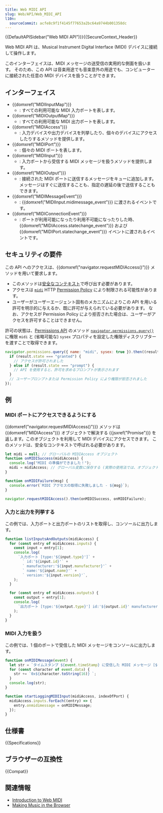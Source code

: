 ```yaml
---
title: Web MIDI API
slug: Web/API/Web_MIDI_API
l10n:
  sourceCommit: acfe8c9f1f4145f77653a2bc64a9744b001358dc
---
```


{{DefaultAPISidebar("Web MIDI API")}}{{SecureContext_Header}}

Web MIDI API は、Musical Instrument Digital Interface (MIDI) デバイスに接続して操作します。

このインターフェイスは、MIDI メッセージの送受信の実用的な側面を扱います。
そのため、この API は音楽用途でも音楽意外の用途でも、コンピューターに接続された任意の MIDI デバイスを扱うことができます。

## インターフェイス

- {{domxref("MIDIInputMap")}}
  - : すべての利用可能な MIDI 入力ポートを表します。
- {{domxref("MIDIOutputMap")}}
  - : すべての利用可能な MIDI 出力ポートを表します。
- {{domxref("MIDIAccess")}}
  - : 入力デバイスや出力デバイスを列挙したり、個々のデバイスにアクセスしたりするメソッドを提供します。
- {{domxref("MIDIPort")}}
  - : 個々の MIDI ポートを表します。
- {{domxref("MIDIInput")}}
  - : 入力ポートから受信する MIDI メッセージを扱うメソッドを提供します。
- {{domxref("MIDIOutput")}}
  - : 接続された MIDI ポートに送信するメッセージをキューに追加します。メッセージはすぐに送信することも、指定の遅延の後で送信することもできます。
- {{domxref("MIDIMessageEvent")}}
  - : {{domxref("MIDIInput.midimessage_event")}} に渡されるイベントです。
- {{domxref("MIDIConnectionEvent")}}
  - : ポートが利用可能になったり利用不可能になったりした時、{{domxref("MIDIAccess.statechange_event")}} および {{domxref("MIDIPort.statechange_event")}} イベントに渡されるイベントです。

## セキュリティの要件

この API へのアクセスは、{{domxref("navigator.requestMIDIAccess()")}} メソッドを用いて要求します。

- このメソッドは[安全なコンテキスト](/ja/docs/Web/Security/Secure_Contexts)で呼び出す必要があります。
- アクセスは [`midi`](/ja/docs/Web/HTTP/Headers/Permissions-Policy/midi) HTTP [Permission Policy](/ja/docs/Web/HTTP/Permissions_Policy) により制限される可能性があります。
- ユーザーがユーザーエージェント固有のメカニズムによりこの API を用いる許可を明示的に与えるか、既に許可が与えられている必要があります。
  なお、アクセスが Permission Policy により拒否された場合は、ユーザーがアクセスを許可することはできません。

許可の状態は、[Permissions API](/ja/docs/Web/API/Permissions_API) のメソッド [`navigator.permissions.query()`](/ja/docs/Web/API/Permissions/query) に権限 `midi` と (省略可能な) `sysex` プロパティを設定した権限ディスクリプターを渡すことで取得できます。

```js
navigator.permissions.query({ name: "midi", sysex: true }).then((result) => {
  if (result.state === "granted") {
    // アクセスが許可されました
  } else if (result.state === "prompt") {
    // API を使用すると、許可を求めるプロンプトが表示されます
  }
  // ユーザープロンプトまたは Permission Policy により権限が拒否されました
});
```

## 例

### MIDI ポートにアクセスできるようにする

{{domxref("navigator.requestMIDIAccess()")}} メソッドは {{domxref("MIDIAccess")}} オブジェクトで解決する {{jsxref("Promise")}} を返します。このオブジェクトを利用して MIDI デバイスにアクセスできます。
このメソッドは、安全なコンテキストで呼ばれる必要があります。

```js
let midi = null; // グローバルの MIDIAccess オブジェクト
function onMIDISuccess(midiAccess) {
  console.log("MIDI の準備ができました！");
  midi = midiAccess; // グローバル変数に保存する (実際の使用法では、オブジェクトインスタンスに格納するのがよいでしょう)
}

function onMIDIFailure(msg) {
  console.error(`MIDI アクセスの取得に失敗しました - ${msg}`);
}

navigator.requestMIDIAccess().then(onMIDISuccess, onMIDIFailure);
```

### 入力と出力を列挙する

この例では、入力ポートと出力ポートのリストを取得し、コンソールに出力します。

```js
function listInputsAndOutputs(midiAccess) {
  for (const entry of midiAccess.inputs) {
    const input = entry[1];
    console.log(
      `入力ポート [type:'${input.type}']` +
        ` id:'${input.id}'` +
        ` manufacturer:'${input.manufacturer}'` +
        ` name:'${input.name}'` +
        ` version:'${input.version}'`,
    );
  }

  for (const entry of midiAccess.outputs) {
    const output = entry[1];
    console.log(
      `出力ポート [type:'${output.type}'] id:'${output.id}' manufacturer:'${output.manufacturer}' name:'${output.name}' version:'${output.version}'`,
    );
  }
}
```

### MIDI 入力を扱う

この例では、1 個のポートで受信した MIDI メッセージをコンソールに出力します。

```js
function onMIDIMessage(event) {
  let str = `タイムスタンプ ${event.timeStamp} に受信した MIDI メッセージ [${event.data.length} バイト]: `;
  for (const character of event.data) {
    str += `0x${character.toString(16)} `;
  }
  console.log(str);
}

function startLoggingMIDIInput(midiAccess, indexOfPort) {
  midiAccess.inputs.forEach((entry) => {
    entry.onmidimessage = onMIDIMessage;
  });
}
```

## 仕様書

{{Specifications}}

## ブラウザーの互換性

{{Compat}}

## 関連情報

- [Introduction to Web MIDI](https://code.tutsplus.com/tutorials/introduction-to-web-midi--cms-25220)
- [Making Music in the Browser](https://www.keithmcmillen.com/blog/making-music-in-the-browser-web-midi-api/)
